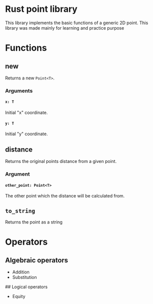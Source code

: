 # Rust point library
This library implements the basic functions of a generic 2D point. This library was made mainly for learning and practice purpose

# Functions

## new
Returns a new `Point<T>`.

### Arguments
#### `x: T`
Initial "x" coordinate.

#### `y: T`
Initial "y" coordinate.

## distance
Returns the original points distance from a given point.

### Argument
#### `other_point: Point<T>`
The other point which the distance will be calculated from.

## `to_string`
Returns the point as a string

# Operators
## Algebraic operators
<ul>
  <li>Addition</li>
  <li>Substitution</li>
</ul>
## Logical operators
<ul>
  <li>Equity</li>
</ul>
